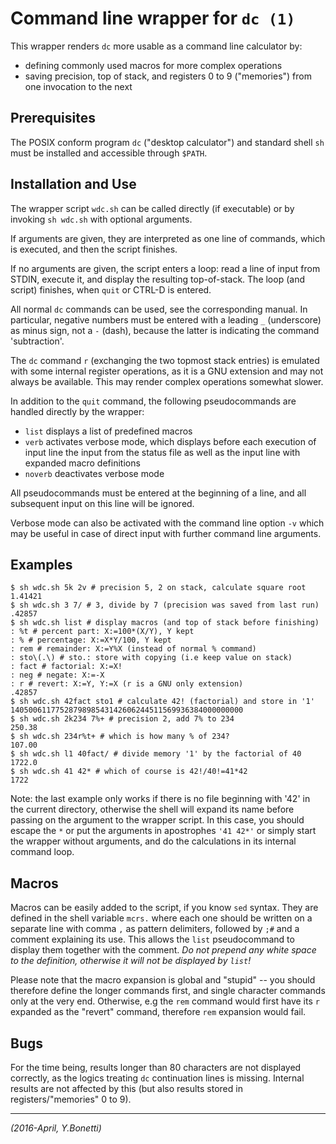 # Command line wrapper for `dc (1)`

This wrapper renders `dc` more usable as a command line calculator by:

- defining commonly used macros for more complex operations
- saving precision, top of stack, and registers 0 to 9 ("memories")
  from one invocation to the next

## Prerequisites

The POSIX conform program `dc` ("desktop calculator") and standard shell `sh`
must be installed and accessible through `$PATH`.

## Installation and Use

The wrapper script `wdc.sh` can be called directly (if executable) or by
invoking `sh wdc.sh` with optional arguments.

If arguments are given, they are interpreted as one line of commands,
which is executed, and then the script finishes.

If no arguments are given, the script enters a loop: read a line
of input from STDIN, execute it, and display the resulting top-of-stack.
The loop (and script) finishes, when `quit` or CTRL-D is entered.

All normal `dc` commands can be used, see the corresponding manual.
In particular, negative numbers must be entered with a leading `_`
(underscore) as minus sign, not a `-` (dash), because the latter is
indicating the command 'subtraction'.

The `dc` command `r` (exchanging the two topmost stack entries) is emulated
with some internal register operations, as it is a GNU extension and may not
always be available. This may render complex operations somewhat slower.

In addition to the `quit` command, the following pseudocommands are handled
directly by the wrapper:

- `list` displays a list of predefined macros
- `verb` activates verbose mode, which displays before each execution of
  input line the input from the status file as well as the input line with
  expanded macro definitions
- `noverb` deactivates verbose mode

All pseudocommands must be entered at the beginning of a line, and all
subsequent input on this line will be ignored.

Verbose mode can also be activated with the command line option `-v` which
may be useful in case of direct input with further command line arguments.

## Examples

	$ sh wdc.sh 5k 2v # precision 5, 2 on stack, calculate square root
	1.41421
	$ sh wdc.sh 3 7/ # 3, divide by 7 (precision was saved from last run)
	.42857
	$ sh wdc.sh list # display macros (and top of stack before finishing)
	: %t # percent part: X:=100*(X/Y), Y kept
	: % # percentage: X:=X*Y/100, Y kept
	: rem # remainder: X:=Y%X (instead of normal % command)
	: sto\(.\) # sto.: store with copying (i.e keep value on stack)
	: fact # factorial: X:=X!
	: neg # negate: X:=-X
	: r # revert: X:=Y, Y:=X (r is a GNU only extension)
	.42857
	$ sh wdc.sh 42fact sto1 # calculate 42! (factorial) and store in '1'
	1405006117752879898543142606244511569936384000000000
	$ sh wdc.sh 2k234 7%+ # precision 2, add 7% to 234
	250.38
	$ sh wdc.sh 234r%t+ # which is how many % of 234?
	107.00
	$ sh wdc.sh l1 40fact/ # divide memory '1' by the factorial of 40
	1722.0
	$ sh wdc.sh 41 42* # which of course is 42!/40!=41*42
	1722

Note: the last example only works if there is no file beginning with '42'
in the current directory, otherwise the shell will expand its name before
passing on the argument to the wrapper script. In this case, you should
escape the `*` or put the arguments in apostrophes `'41 42*'` or simply
start the wrapper without arguments, and do the calculations in its internal
command loop.

## Macros

Macros can be easily added to the script, if you know `sed` syntax.
They are defined in the shell variable `mcrs.` where each one should be
written on a separate line with comma `,` as pattern delimiters, followed
by `;#` and a comment explaining its use.
This allows the `list` pseudocommand to display them together with the
comment. _Do not prepend any white space to the definition, otherwise
it will not be displayed by `list`!_

Please note that the macro expansion is global and "stupid" -- you should
therefore define the longer commands first, and single character commands
only at the very end. Otherwise, e.g the `rem` command would first have its
`r` expanded as the "revert" command, therefore `rem` expansion would fail.

## Bugs

For the time being, results longer than 80 characters are not displayed
correctly, as the logics treating `dc` continuation lines is missing.
Internal results are not affected by this (but also results stored in
registers/"memories" 0 to 9).

---

_(2016-April, Y.Bonetti)_
